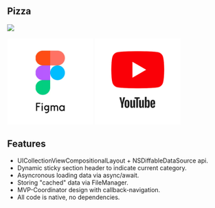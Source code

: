 ## **Pizza**

<img src="contents/pizza-demo.png" height="400" />

<p float="left">
  <img src="contents/figma.png" height="200" />
  <img src="contents/youtube.png" height="200" />
</p>


## **Features**
- UICollectionViewCompositionalLayout + NSDiffableDataSource api.
- Dynamic sticky section header to indicate current category.
- Asyncronous loading data via async/await.
- Storing "cached" data via FileManager.
- MVP-Coordinator design with callback-navigation.
- All code is native, no dependencies.

